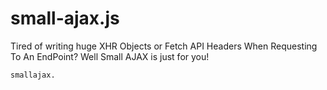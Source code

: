 # small-ajax.js

Tired of writing huge XHR Objects or Fetch API Headers When Requesting To An EndPoint?
Well Small AJAX is just for you!

```
smallajax.
